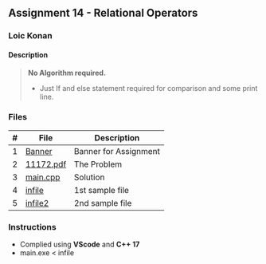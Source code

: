 ## Assignment 14 - Relational Operators

### Loic Konan

#### Description

> **No Algorithm required.**
>
> - Just If and else statement required for comparison and some print line.
>
>
### Files

|   #   | File                    | Description           |
| :---: | ----------------------- | --------------------- |
|   1   | [Banner](Banner)        | Banner for Assignment |
|   2   | [11172.pdf](P11172.pdf) | The Problem           |
|   3   | [main.cpp](main.cpp)    | Solution              |
|   4   | [infile](infile)        | 1st sample file       |
|   5   | [infile2](infile2)      | 2nd sample file       |

### Instructions

- Complied using **VScode** and **C++ 17**
- main.exe < infile
